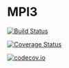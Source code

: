 # MPI3

[![Build Status](https://travis-ci.org/schnaitterm/MPI3.jl.svg?branch=master)](https://travis-ci.org/schnaitterm/MPI3.jl)

[![Coverage Status](https://coveralls.io/repos/schnaitterm/MPI3.jl/badge.svg?branch=master&service=github)](https://coveralls.io/github/schnaitterm/MPI3.jl?branch=master)

[![codecov.io](http://codecov.io/github/schnaitterm/MPI3.jl/coverage.svg?branch=master)](http://codecov.io/github/schnaitterm/MPI3.jl?branch=master)
